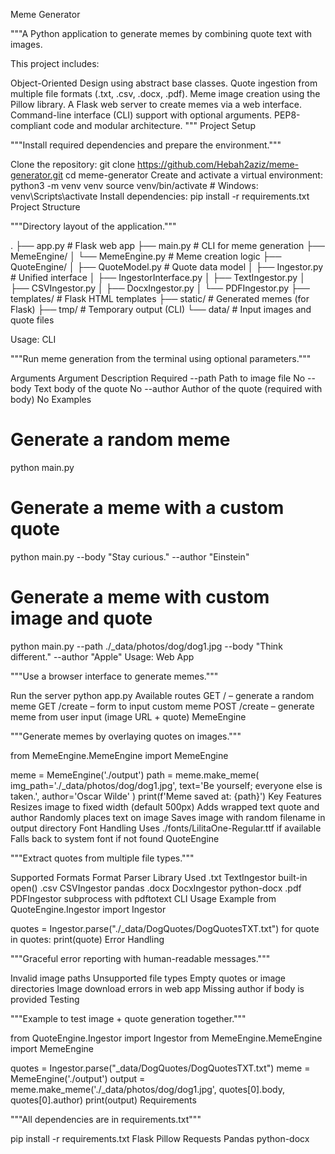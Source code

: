 Meme Generator

"""A Python application to generate memes by combining quote text with images.

This project includes:

Object-Oriented Design using abstract base classes.
Quote ingestion from multiple file formats (.txt, .csv, .docx, .pdf).
Meme image creation using the Pillow library.
A Flask web server to create memes via a web interface.
Command-line interface (CLI) support with optional arguments.
PEP8-compliant code and modular architecture. """
Project Setup

"""Install required dependencies and prepare the environment."""

Clone the repository:
git clone https://github.com/Hebah2aziz/meme-generator.git
cd meme-generator
Create and activate a virtual environment:
python3 -m venv venv
source venv/bin/activate  # Windows: venv\Scripts\activate
Install dependencies:
pip install -r requirements.txt
Project Structure

"""Directory layout of the application."""

.
├── app.py                  # Flask web app
├── main.py                 # CLI for meme generation
├── MemeEngine/
│   └── MemeEngine.py       # Meme creation logic
├── QuoteEngine/
│   ├── QuoteModel.py       # Quote data model
│   ├── Ingestor.py         # Unified interface
│   ├── IngestorInterface.py
│   ├── TextIngestor.py
│   ├── CSVIngestor.py
│   ├── DocxIngestor.py
│   └── PDFIngestor.py
├── templates/              # Flask HTML templates
├── static/                 # Generated memes (for Flask)
├── tmp/                    # Temporary output (CLI)
└── data/                  # Input images and quote files

Usage: CLI

"""Run meme generation from the terminal using optional parameters."""

Arguments
Argument	Description	Required
--path	Path to image file	No
--body	Text body of the quote	No
--author	Author of the quote (required with body)	No
Examples
# Generate a random meme
python main.py

# Generate a meme with a custom quote
python main.py --body "Stay curious." --author "Einstein"

# Generate a meme with custom image and quote
python main.py --path ./_data/photos/dog/dog1.jpg --body "Think different." --author "Apple"
Usage: Web App

"""Use a browser interface to generate memes."""

Run the server
python app.py
Available routes
GET / – generate a random meme
GET /create – form to input custom meme
POST /create – generate meme from user input (image URL + quote)
MemeEngine

"""Generate memes by overlaying quotes on images."""

from MemeEngine.MemeEngine import MemeEngine

meme = MemeEngine('./output')
path = meme.make_meme(
    img_path='./_data/photos/dog/dog1.jpg',
    text='Be yourself; everyone else is taken.',
    author='Oscar Wilde'
)
print(f'Meme saved at: {path}')
Key Features
Resizes image to fixed width (default 500px)
Adds wrapped text quote and author
Randomly places text on image
Saves image with random filename in output directory
Font Handling
Uses ./fonts/LilitaOne-Regular.ttf if available
Falls back to system font if not found
QuoteEngine

"""Extract quotes from multiple file types."""

Supported Formats
Format	Parser	Library Used
.txt	TextIngestor	built-in open()
.csv	CSVIngestor	pandas
.docx	DocxIngestor	python-docx
.pdf	PDFIngestor	subprocess with pdftotext CLI
Usage Example
from QuoteEngine.Ingestor import Ingestor

quotes = Ingestor.parse("./_data/DogQuotes/DogQuotesTXT.txt")
for quote in quotes:
    print(quote)
Error Handling

"""Graceful error reporting with human-readable messages."""

Invalid image paths
Unsupported file types
Empty quotes or image directories
Image download errors in web app
Missing author if body is provided
Testing

"""Example to test image + quote generation together."""

from QuoteEngine.Ingestor import Ingestor
from MemeEngine.MemeEngine import MemeEngine

quotes = Ingestor.parse("_data/DogQuotes/DogQuotesTXT.txt")
meme = MemeEngine('./output')
output = meme.make_meme('./_data/photos/dog/dog1.jpg', quotes[0].body, quotes[0].author)
print(output)
Requirements

"""All dependencies are in requirements.txt"""

pip install -r requirements.txt
Flask
Pillow
Requests
Pandas
python-docx
